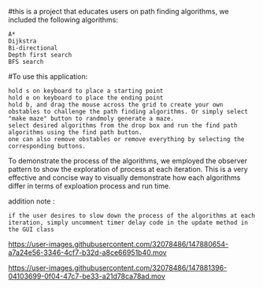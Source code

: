 #this is a project that educates users on path finding algorithms, we included the following algorithms:

    A*
    Dijkstra
    Bi-directional
    Depth first search
    BFS search

#To use this application:

    hold s on keyboard to place a starting point
    hold e on keyboard to place the ending point
    hold b, and drag the mouse across the grid to create your own obstables to challenge the path finding algorithms. Or simply select "make maze" button to randmoly generate a maze.
    select desired algorithms from the drop box and run the find path algorithms using the find path button.
    one can also remove obstables or remove everything by selecting the corresponding buttons.

To demonstrate the process of the algorithms, we employed the observer pattern to show the exploration of process at each iteration. This is a very effective and concise way to visually demonstrate how each algorithms differ in terms of exploation process and run time.

addition note :

    if the user desires to slow down the process of the algorithms at each iteration, simply uncomment timer delay code in the update method in the GUI class

    

https://user-images.githubusercontent.com/32078486/147880654-a7a24e56-3346-4cf7-b32d-a8ce66951b40.mov


   

https://user-images.githubusercontent.com/32078486/147881396-04103699-0f04-47c7-be33-a21d78ca78ad.mov

